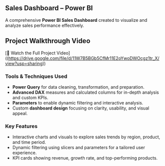 ## Sales Dashboard – Power BI  
A comprehensive **Power BI Sales Dashboard** created to visualize and analyze sales performance effectively.  

## Project Walkthrough Video
[🎥 Watch the Full Project Video] ((https://drive.google.com/file/d/11W7B5BGb5CfMr11E2oYwoDWOcgz1tr_X/view?usp=sharing))

### Tools & Techniques Used  
- **Power Query** for data cleaning, transformation, and preparation.  
- **Advanced DAX** measures and calculated columns for in-depth analysis and custom KPIs.  
- **Parameters** to enable dynamic filtering and interactive analysis.  
- Custom **dashboard design** focusing on clarity, usability, and visual appeal.  

### Key Features  
- Interactive charts and visuals to explore sales trends by region, product, and time period.  
- Dynamic filtering using slicers and parameters for a tailored user experience.  
- KPI cards showing revenue, growth rate, and top-performing products.

